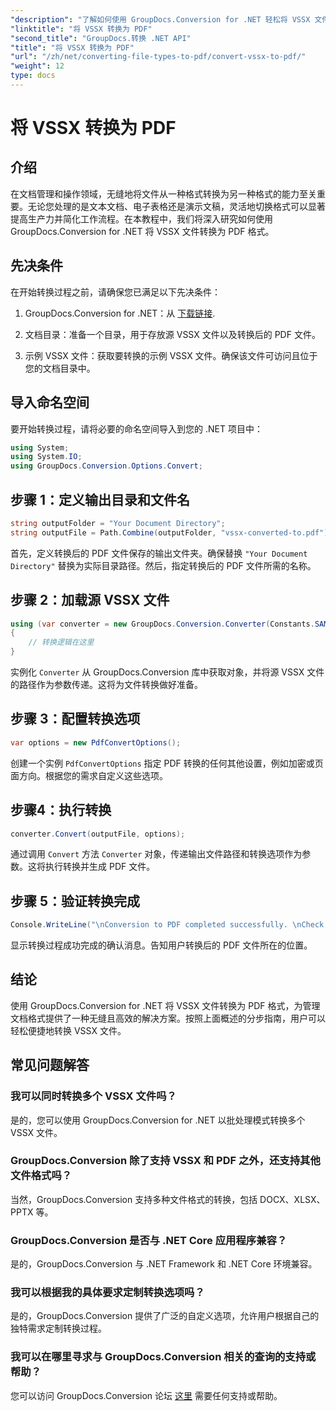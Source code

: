 ```yaml
---
"description": "了解如何使用 GroupDocs.Conversion for .NET 轻松将 VSSX 文件转换为 PDF 格式。简化您的文档管理工作流程。"
"linktitle": "将 VSSX 转换为 PDF"
"second_title": "GroupDocs.转换 .NET API"
"title": "将 VSSX 转换为 PDF"
"url": "/zh/net/converting-file-types-to-pdf/convert-vssx-to-pdf/"
"weight": 12
type: docs
---
```

# 将 VSSX 转换为 PDF

## 介绍
在文档管理和操作领域，无缝地将文件从一种格式转换为另一种格式的能力至关重要。无论您处理的是文本文档、电子表格还是演示文稿，灵活地切换格式可以显著提高生产力并简化工作流程。在本教程中，我们将深入研究如何使用 GroupDocs.Conversion for .NET 将 VSSX 文件转换为 PDF 格式。
## 先决条件
在开始转换过程之前，请确保您已满足以下先决条件：
1. GroupDocs.Conversion for .NET：从 [下载链接](https://releases。groupdocs.com/conversion/net/).
   
2. 文档目录：准备一个目录，用于存放源 VSSX 文件以及转换后的 PDF 文件。
3. 示例 VSSX 文件：获取要转换的示例 VSSX 文件。确保该文件可访问且位于您的文档目录中。

## 导入命名空间
要开始转换过程，请将必要的命名空间导入到您的 .NET 项目中：
```csharp
using System;
using System.IO;
using GroupDocs.Conversion.Options.Convert;
```

## 步骤 1：定义输出目录和文件名
```csharp
string outputFolder = "Your Document Directory";
string outputFile = Path.Combine(outputFolder, "vssx-converted-to.pdf");
```
首先，定义转换后的 PDF 文件保存的输出文件夹。确保替换 `"Your Document Directory"` 替换为实际目录路径。然后，指定转换后的 PDF 文件所需的名称。
## 步骤 2：加载源 VSSX 文件
```csharp
using (var converter = new GroupDocs.Conversion.Converter(Constants.SAMPLE_VSSX))
{
    // 转换逻辑在这里
}
```
实例化 `Converter` 从 GroupDocs.Conversion 库中获取对象，并将源 VSSX 文件的路径作为参数传递。这将为文件转换做好准备。
## 步骤 3：配置转换选项
```csharp
var options = new PdfConvertOptions();
```
创建一个实例 `PdfConvertOptions` 指定 PDF 转换的任何其他设置，例如加密或页面方向。根据您的需求自定义这些选项。
## 步骤4：执行转换
```csharp
converter.Convert(outputFile, options);
```
通过调用 `Convert` 方法 `Converter` 对象，传递输出文件路径和转换选项作为参数。这将执行转换并生成 PDF 文件。
## 步骤 5：验证转换完成
```csharp
Console.WriteLine("\nConversion to PDF completed successfully. \nCheck output in {0}", outputFolder);
```
显示转换过程成功完成的确认消息。告知用户转换后的 PDF 文件所在的位置。

## 结论
使用 GroupDocs.Conversion for .NET 将 VSSX 文件转换为 PDF 格式，为管理文档格式提供了一种无缝且高效的解决方案。按照上面概述的分步指南，用户可以轻松便捷地转换 VSSX 文件。
## 常见问题解答
### 我可以同时转换多个 VSSX 文件吗？
是的，您可以使用 GroupDocs.Conversion for .NET 以批处理模式转换多个 VSSX 文件。
### GroupDocs.Conversion 除了支持 VSSX 和 PDF 之外，还支持其他文件格式吗？
当然，GroupDocs.Conversion 支持多种文件格式的转换，包括 DOCX、XLSX、PPTX 等。
### GroupDocs.Conversion 是否与 .NET Core 应用程序兼容？
是的，GroupDocs.Conversion 与 .NET Framework 和 .NET Core 环境兼容。
### 我可以根据我的具体要求定制转换选项吗？
是的，GroupDocs.Conversion 提供了广泛的自定义选项，允许用户根据自己的独特需求定制转换过程。
### 我可以在哪里寻求与 GroupDocs.Conversion 相关的查询的支持或帮助？
您可以访问 GroupDocs.Conversion 论坛 [这里](https://forum.groupdocs.com/c/conversion/11) 需要任何支持或帮助。